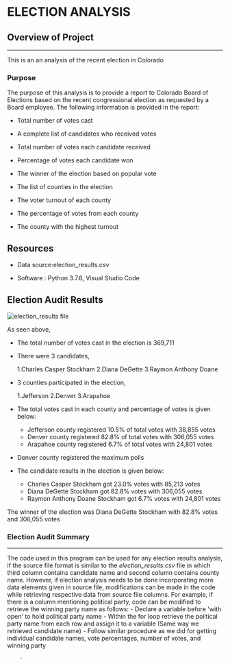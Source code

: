 # **ELECTION ANALYSIS**

## **Overview of Project**
---
This is an an analysis of the recent election in Colorado

### **Purpose**
The purpose of this analysis is to provide a report to Colorado Board of Elections based on the recent congressional election as requested by a Board employee. The following information is provided in the report:

- Total number of votes cast
   
- A complete list of candidates who received votes
   
- Total number of votes each candidate received
   
- Percentage of votes each candidate won
   
- The winner of the election based on popular vote
   
- The list of counties in the election
    
- The voter turnout of each county
   
- The percentage of votes from each county 
   	
- The county with the highest turnout

## **Resources**

- Data source:election_results.csv

- Software : Python 3.7.6, Visual Studio Code 
	
## **Election Audit Results**

![election_results file](https://user-images.githubusercontent.com/89427676/133938175-11f7e555-0893-46b2-b8e8-cbeb5798fff6.png)

As seen above, 

- The total number of votes cast in the election is 369,711

- There were 3 candidates, 

	1.Charles Casper Stockham
	2.Diana DeGette
	3.Raymon Anthony Doane

- 3 counties participated in the election,

	1.Jefferson
	2.Denver
	3.Arapahoe

- The total votes cast in each county and percentage of votes is given below:

	- Jefferson county registered 10.5% of total votes with 38,855 votes
	- Denver county registered 82.8% of total votes with 306,055 votes
	- Arapahoe county registered 6.7% of total votes with 24,801 votes

- Denver county registered the maximum polls

- The candidate results in the election is given below:
  	- Charles Casper Stockham got 23.0% votes with 85,213 votes
  	- Diana DeGette Stockham got 82.8% votes with 306,055 votes
  	- Raymon Anthony Doane Stockham got 6.7% votes with 24,801 votes

The winner of the election was Diana DeGette Stockham with 82.8% votes and 306,055 votes

### **Election Audit Summary**
---
The code used in this program can be used for any election results analysis, if the source file format is similar to the _election_results.csv_ file in which third column contains candidate name and second column contains county name. However, if election analysis needs to be done incorporating more data elements given in source file, modifications can be made in the code while retrieving respective data from source file columns. For example, if there is a column mentioning political party, code can be modified to retrieve the winning party name as follows:
	- Declare a variable before 'with open' to hold political party name
	- Within the for loop retrieve the political party name from each row and assign it to a variable (Same way we retrieved candidate name)
	- Follow similar procedure as we did for getting individual candidate names, vote percentages, number of votes, and winning party
	
		-
